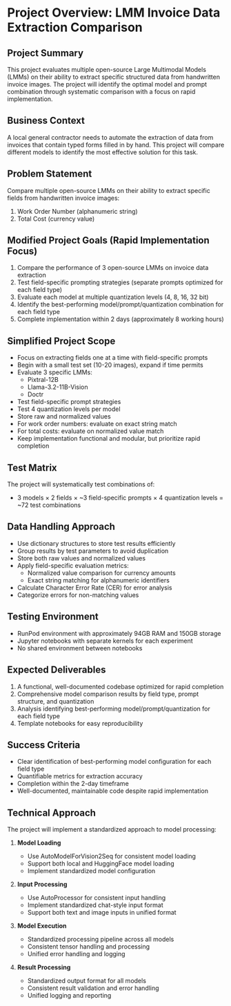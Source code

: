 # Project Overview: LMM Invoice Data Extraction Comparison

## Project Summary
This project evaluates multiple open-source Large Multimodal Models (LMMs) on their ability to extract specific structured data from handwritten invoice images. The project will identify the optimal model and prompt combination through systematic comparison with a focus on rapid implementation.

## Business Context
A local general contractor needs to automate the extraction of data from invoices that contain typed forms filled in by hand. This project will compare different models to identify the most effective solution for this task.

## Problem Statement
Compare multiple open-source LMMs on their ability to extract specific fields from handwritten invoice images:
1. Work Order Number (alphanumeric string)
2. Total Cost (currency value)

## Modified Project Goals (Rapid Implementation Focus)
1. Compare the performance of 3 open-source LMMs on invoice data extraction
2. Test field-specific prompting strategies (separate prompts optimized for each field type)
3. Evaluate each model at multiple quantization levels (4, 8, 16, 32 bit)
4. Identify the best-performing model/prompt/quantization combination for each field type
5. Complete implementation within 2 days (approximately 8 working hours)

## Simplified Project Scope
- Focus on extracting fields one at a time with field-specific prompts
- Begin with a small test set (10-20 images), expand if time permits
- Evaluate 3 specific LMMs:
  - Pixtral-12B
  - Llama-3.2-11B-Vision
  - Doctr
- Test field-specific prompt strategies
- Test 4 quantization levels per model
- Store raw and normalized values
- For work order numbers: evaluate on exact string match
- For total costs: evaluate on normalized value match
- Keep implementation functional and modular, but prioritize rapid completion

## Test Matrix
The project will systematically test combinations of:
- 3 models × 2 fields × ~3 field-specific prompts × 4 quantization levels = ~72 test combinations

## Data Handling Approach
- Use dictionary structures to store test results efficiently
- Group results by test parameters to avoid duplication
- Store both raw values and normalized values
- Apply field-specific evaluation metrics:
  - Normalized value comparison for currency amounts
  - Exact string matching for alphanumeric identifiers
- Calculate Character Error Rate (CER) for error analysis
- Categorize errors for non-matching values

## Testing Environment
- RunPod environment with approximately 94GB RAM and 150GB storage
- Jupyter notebooks with separate kernels for each experiment
- No shared environment between notebooks

## Expected Deliverables
1. A functional, well-documented codebase optimized for rapid completion
2. Comprehensive model comparison results by field type, prompt structure, and quantization
3. Analysis identifying best-performing model/prompt/quantization for each field type
4. Template notebooks for easy reproducibility

## Success Criteria
- Clear identification of best-performing model configuration for each field type
- Quantifiable metrics for extraction accuracy
- Completion within the 2-day timeframe
- Well-documented, maintainable code despite rapid implementation

## Technical Approach

The project will implement a standardized approach to model processing:

1. **Model Loading**
   - Use AutoModelForVision2Seq for consistent model loading
   - Support both local and HuggingFace model loading
   - Implement standardized model configuration

2. **Input Processing**
   - Use AutoProcessor for consistent input handling
   - Implement standardized chat-style input format
   - Support both text and image inputs in unified format

3. **Model Execution**
   - Standardized processing pipeline across all models
   - Consistent tensor handling and processing
   - Unified error handling and logging

4. **Result Processing**
   - Standardized output format for all models
   - Consistent result validation and error handling
   - Unified logging and reporting